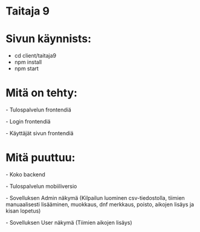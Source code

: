 # Taitaja 9

<h1>Sivun käynnists:</h1>
<ul>
  <li>cd client/taitaja9</li>
  <li>npm install</li>
  <li>npm start</li>
</ul>

<h1>Mitä on tehty:</h1>
<p>- Tulospalvelun frontendiä</p>
<p>- Login frontendiä</p>
<p>- Käyttäjät sivun frontendiä</p>

<h1>Mitä puuttuu:</h1>
<p>- Koko backend</p>
<p>- Tulospalvelun mobiiliversio</p>
<p>- Sovelluksen Admin näkymä (Kilpailun luominen csv-tiedostolla, tiimien manuaalisesti lisääminen, muokkaus, dnf merkkaus, poisto, aikojen lisäys ja kisan lopetus)</p>
<p>- Sovelluksen User näkymä (Tiimien aikojen lisäys)</p>
